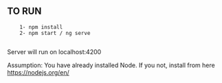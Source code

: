 ## TO RUN

```
    1- npm install
    2- npm start / ng serve
    
```

Server will run on localhost:4200

Assumption: You have already installed Node. If you not, install from here https://nodejs.org/en/
